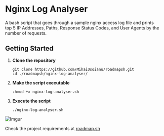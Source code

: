 # Nginx Log Analyser
A bash script that goes through a sample nginx access log file and prints top 5 IP Addresses, Paths, Response Status Codes, and User Agents by the number of requests.  

## Getting Started
1. **Clone the repository**
    ```
    git clone https://github.com/MihaiOsoianu/roadmapsh.git
    cd ./roadmapsh/nginx-log-analyser/
    ```

2. **Make the script executable**
    ```
    chmod +x nginx-log-analyser.sh
    ```
3. **Execute the script**  
    ```
    ./nginx-log-analyser.sh
    ```
![Imgur](https://imgur.com/0bbgebR.png)

Check the project requirements at [roadmap.sh](https://roadmap.sh/projects/nginx-log-analyser)
